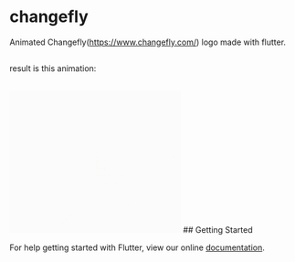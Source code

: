 # changefly

Animated Changefly(https://www.changefly.com/) logo made with flutter.
##
result is this animation:
##
<img src="https://github.com/HectorV12/Changefly-Code-Challenge/raw/master/changefly1.gif" width="300">
## Getting Started

For help getting started with Flutter, view our online
[documentation](https://flutter.io/).
